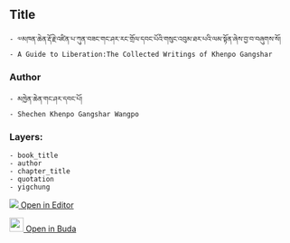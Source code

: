 ## Title
	- ༧མཁན་ཆེན་རྡོ་རྗེ་འཛིན་པ་ཀུན་བཟང་གང་ཤར་རང་གྲོལ་དབང་པོའི་གསུང་འབུམ་ཐར་པའི་ལམ་སྟོན་ཞེས་བྱ་བ་བཞུགས་སོ།
	- A Guide to Liberation:The Collected Writings of Khenpo Gangshar

### Author
	- མཁྱེན་ཆེན་གང་ཤར་དབང་པོ།
	- Shechen Khenpo Gangshar Wangpo

### Layers:
	- book_title
	- author
	- chapter_title
	- quotation
	- yigchung


[<img src="https://img.icons8.com/color/25/000000/edit-property.png"> Open in Editor](http://editor.openpecha.org/P000149)

[<img width="25" src="https://library.bdrc.io/icons/BUDA-small.svg"> Open in Buda](https://library.bdrc.io/show/bdr:IE0OPP000149)
